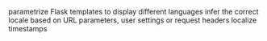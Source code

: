 parametrize Flask templates to display different languages
 infer the correct locale based on URL parameters, user settings or request headers
 localize timestamps